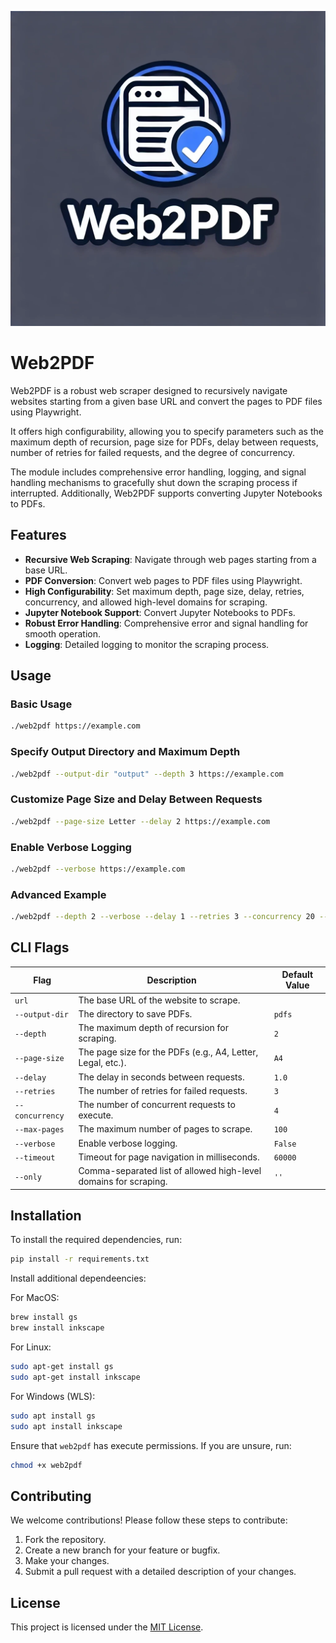 ![Web2PDF logo](.github/assets/web2pdf-logo.png)

# Web2PDF

Web2PDF is a robust web scraper designed to recursively navigate websites starting from a given base URL and convert the pages to PDF files using Playwright.

It offers high configurability, allowing you to specify parameters such as the maximum depth of recursion, page size for PDFs, delay between requests, number of retries for failed requests, and the degree of concurrency.

The module includes comprehensive error handling, logging, and signal handling mechanisms to gracefully shut down the scraping process if interrupted. Additionally, Web2PDF supports converting Jupyter Notebooks to PDFs.

## Features

- **Recursive Web Scraping**: Navigate through web pages starting from a base URL.
- **PDF Conversion**: Convert web pages to PDF files using Playwright.
- **High Configurability**: Set maximum depth, page size, delay, retries, concurrency, and allowed high-level domains for scraping.
- **Jupyter Notebook Support**: Convert Jupyter Notebooks to PDFs.
- **Robust Error Handling**: Comprehensive error and signal handling for smooth operation.
- **Logging**: Detailed logging to monitor the scraping process.

## Usage

### Basic Usage
```sh
./web2pdf https://example.com
```

### Specify Output Directory and Maximum Depth
```sh
./web2pdf --output-dir "output" --depth 3 https://example.com
```

### Customize Page Size and Delay Between Requests
```sh
./web2pdf --page-size Letter --delay 2 https://example.com
```

### Enable Verbose Logging
```sh
./web2pdf --verbose https://example.com
```

### Advanced Example
```sh
./web2pdf --depth 2 --verbose --delay 1 --retries 3 --concurrency 20 --only github.io https://langchain-ai.github.io/langgraphjs/
```

## CLI Flags

| Flag          | Description                                                                                  | Default Value |
|---------------|----------------------------------------------------------------------------------------------|---------------|
| `url`         | The base URL of the website to scrape.                                                       |               |
| `--output-dir`| The directory to save PDFs.                                                                  | `pdfs`        |
| `--depth`     | The maximum depth of recursion for scraping.                                                 | `2`           |
| `--page-size` | The page size for the PDFs (e.g., A4, Letter, Legal, etc.).                                               | `A4`          |
| `--delay`     | The delay in seconds between requests.                                                       | `1.0`         |
| `--retries`   | The number of retries for failed requests.                                                   | `3`           |
| `--concurrency`| The number of concurrent requests to execute.                                               | `4`           |
| `--max-pages` | The maximum number of pages to scrape.                                                       | `100`         |
| `--verbose`   | Enable verbose logging.                                                                      | `False`       |
| `--timeout`   | Timeout for page navigation in milliseconds.                                                 | `60000`       |
| `--only`      | Comma-separated list of allowed high-level domains for scraping.                             | `''`          |

## Installation

To install the required dependencies, run:
```sh
pip install -r requirements.txt
```

Install additional dependeencies:

For MacOS:
```sh
brew install gs
brew install inkscape
```

For Linux:
```sh
sudo apt-get install gs
sudo apt-get install inkscape
```

For Windows (WLS):
```sh
sudo apt install gs
sudo apt install inkscape
```

Ensure that `web2pdf` has execute permissions. If you are unsure, run:
```sh
chmod +x web2pdf
```

## Contributing

We welcome contributions! Please follow these steps to contribute:

1. Fork the repository.
2. Create a new branch for your feature or bugfix.
3. Make your changes.
4. Submit a pull request with a detailed description of your changes.

## License

This project is licensed under the [MIT License](LICENSE).
